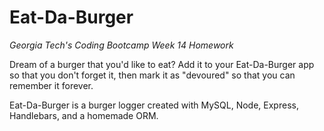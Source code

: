 # Eat-Da-Burger

*Georgia Tech's Coding Bootcamp Week 14 Homework*

Dream of a burger that you'd like to eat?  Add it to your Eat-Da-Burger app so that you don't forget it, then mark it as "devoured" so that you can remember it forever.

Eat-Da-Burger is a burger logger created with MySQL, Node, Express, Handlebars, and a homemade ORM.
